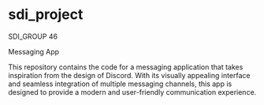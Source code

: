 # sdi_project
SDI_GROUP 46

Messaging App

This repository contains the code for a messaging application that takes inspiration from the design of Discord. 
With its visually appealing interface and seamless integration of multiple messaging channels, this app is designed to provide a modern and user-friendly communication experience. 
